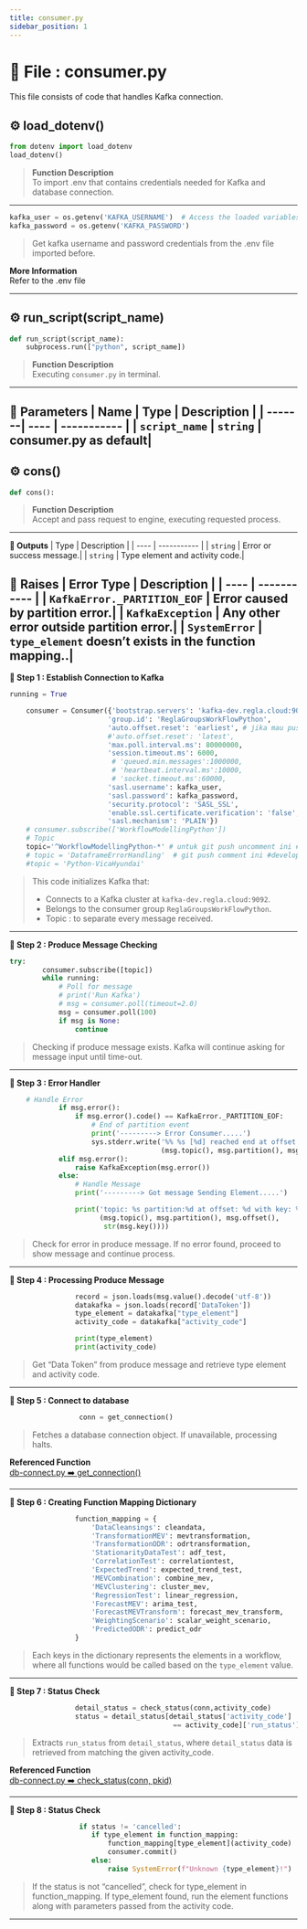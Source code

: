 ```yaml
---
title: consumer.py
sidebar_position: 1
---
```


# 📂 File : consumer.py
This file consists of code that handles Kafka connection.

## **⚙️ load_dotenv()**

```python
from dotenv import load_dotenv
load_dotenv()
```
> **Function Description**  
To import .env that contains credentials needed for Kafka and database connection.
---
```python
kafka_user = os.getenv('KAFKA_USERNAME')  # Access the loaded variables
kafka_password = os.getenv('KAFKA_PASSWORD')
```
> Get kafka username and password credentials from the .env file imported before.  

**More Information**  
Refer to the .env file

---

## **⚙️ run_script(script_name)**
```python
def run_script(script_name):
    subprocess.run(["python", script_name])
```
> **Function Description**  
Executing `consumer.py` in terminal.
---
<span class="bold-large">**📌 Parameters**</span>
| Name   | Type | Description |
| -------| ---- | ----------- |
| `script_name` | `string` | consumer.py as default|
---

## **⚙️ cons()**
```python
def cons():
```
> **Function Description**  
Accept and pass request to engine, executing requested process.
---
<span class="bold-large">**📌 Outputs**</span>
| Type | Description |
| ---- | ----------- |
| `string` | Error or success message.|
| `string` | Type element and activity code.|

<span class="bold-large">**📌 Raises**</span>
| Error Type | Description |
| ---- | ----------- |
| `KafkaError._PARTITION_EOF` | Error caused by partition error.|
| `KafkaException` | Any other error outside partition error.|
| `SystemError` | `type_element` doesn’t exists in the function mapping..|
---
<span class="bold-large">**🔷 Step 1 : Establish Connection to Kafka**</span>
```python
running = True

    consumer = Consumer({'bootstrap.servers': 'kafka-dev.regla.cloud:9092',
                        'group.id': 'ReglaGroupsWorkFlowPython',
                        'auto.offset.reset': 'earliest', # jika mau push ganti jadi 'earliest'
                        #'auto.offset.reset': 'latest',
                        'max.poll.interval.ms': 80000000,
                        'session.timeout.ms': 6000,
                         # 'queued.min.messages':1000000,
                         # 'heartbeat.interval.ms':10000,
                         # 'socket.timeout.ms':60000,
                        'sasl.username': kafka_user,
                        'sasl.password': kafka_password,
                        'security.protocol': 'SASL_SSL',
                        'enable.ssl.certificate.verification': 'false',
                        'sasl.mechanism': 'PLAIN'})
    # consumer.subscribe(['WorkflowModellingPython'])
    # Topic
    topic='^WorkflowModellingPython-*' # untuk git push uncomment ini #production
    # topic = 'DataframeErrorHandling'  # git push comment ini #development
    #topic = 'Python-VicaHyundai'
```
> This code initializes Kafka that:
> - Connects to a Kafka cluster at `kafka-dev.regla.cloud:9092`.
> - Belongs to the consumer group `ReglaGroupsWorkFlowPython`.
> - Topic : to separate every message received.
---
<span class="bold-large">**🔷 Step 2 : Produce Message Checking**</span>
```python
try:
        consumer.subscribe([topic])
        while running:
            # Poll for message
            # print('Run Kafka')
            # msg = consumer.poll(timeout=2.0)
            msg = consumer.poll(100)
            if msg is None:
                continue
```
> Checking if produce message exists. Kafka will continue asking for message input until time-out.
---

<span class="bold-large">**🔷 Step 3 : Error Handler**</span>
```python
    # Handle Error
            if msg.error():
                if msg.error().code() == KafkaError._PARTITION_EOF:
                    # End of partition event
                    print('---------> Error Consumer.....')
                    sys.stderr.write('%% %s [%d] reached end at offset %d\n' %
                                     (msg.topic(), msg.partition(), msg.offset()))
            elif msg.error():
                raise KafkaException(msg.error())
            else:
                # Handle Message
                print('---------> Got message Sending Element.....')

                print('topic: %s partition:%d at offset: %d with key: %s:' %
                      (msg.topic(), msg.partition(), msg.offset(),
                       str(msg.key())))
```
> Check for error in produce message. If no error found, proceed to show message and continue process.
---
<span class="bold-large">**🔷 Step 4 : Processing Produce Message**</span>
```python
                record = json.loads(msg.value().decode('utf-8'))
                datakafka = json.loads(record['DataToken'])
                type_element = datakafka["type_element"]
                activity_code = datakafka["activity_code"]

                print(type_element)
                print(activity_code)
```
> Get “Data Token” from produce message and retrieve type element and activity code.
---
<span class="bold-large">**🔷 Step 5 : Connect to database**</span>
```python
                 conn = get_connection()
```
>  Fetches a database connection object. If unavailable, processing halts.

**Referenced Function**  
[db-connect.py ➡️ get_connection()](/docs/code-breakdown/by-file/db-connect#%EF%B8%8F-get_connection)

---
<span class="bold-large">**🔷 Step 6 : Creating Function Mapping Dictionary**</span>
```python
            	function_mapping = {
                    'DataCleansings': cleandata,
                    'TransformationMEV': mevtransformation,
                    'TransformationODR': odrtransformation,
                    'StationarityDataTest': adf_test,
                    'CorrelationTest': correlationtest,
                    'ExpectedTrend': expected_trend_test,
                    'MEVCombination': combine_mev,
                    'MEVClustering': cluster_mev,
                    'RegressionTest': linear_regression,
                    'ForecastMEV': arima_test,
                    'ForecastMEVTransform': forecast_mev_transform,
                    'WeightingScenario': scalar_weight_scenario,
                    'PredictedODR': predict_odr
                }
```
> Each keys in the dictionary represents the elements in a workflow, where all functions would be called based on the `type_element` value.
---
<span class="bold-large">**🔷 Step 7 : Status Check**</span>
```python
                detail_status = check_status(conn,activity_code)
                status = detail_status[detail_status['activity_code']
                                        == activity_code]['run_status'].values[0]
```
> Extracts `run_status` from `detail_status`, where `detail_status` data is retrieved from matching the given activity_code. 

**Referenced Function**  
[db-connect.py ➡️ check_status(conn, pkid)](/docs/code-breakdown/by-file/import-data-from-db#%EF%B8%8F-check_statusconnpkid)

---
<span class="bold-large">**🔷 Step 8 : Status Check**</span>
```python
                 if status != 'cancelled':
                    if type_element in function_mapping:
                        function_mapping[type_element](activity_code)
                        consumer.commit()
                    else:
                        raise SystemError(f"Unknown {type_element}!")
```
> If the status is not “cancelled”, check for type_element in function_mapping. If type_element found, run the element functions along with parameters passed from the activity code.
---